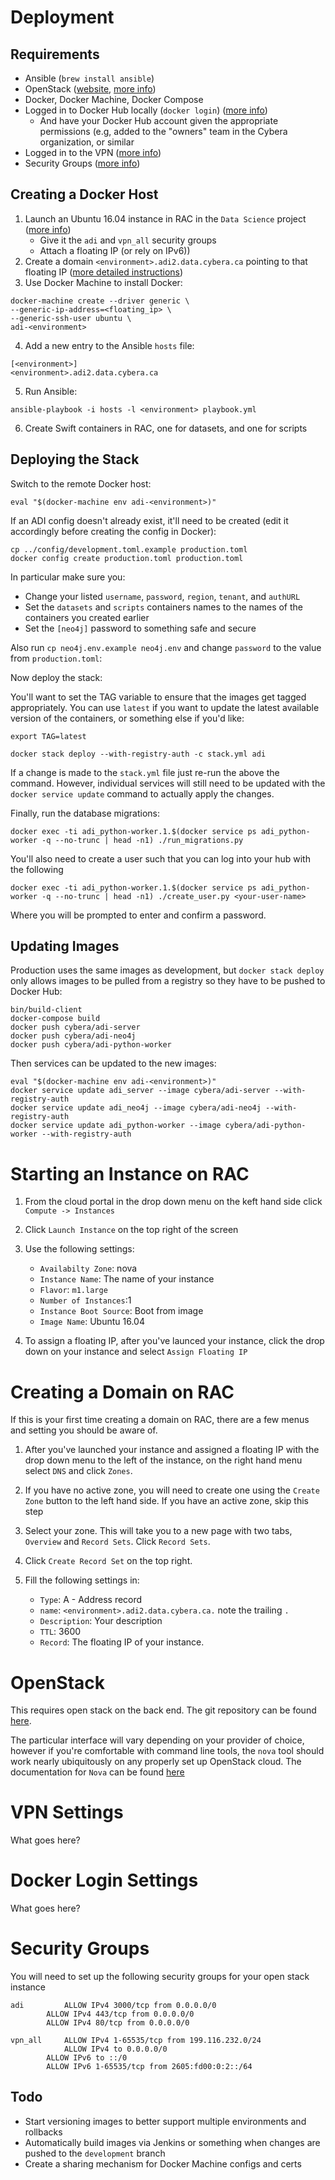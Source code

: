 # Deployment

## Requirements

* Ansible (`brew install ansible`)
* OpenStack ([website](http://www.openstack.org), [more info](#openstack))
* Docker, Docker Machine, Docker Compose
* Logged in to Docker Hub locally (`docker login`) ([more info](#docker))
  * And have your Docker Hub account given the appropriate permissions (e.g, added to the "owners" team in the Cybera organization, or similar
* Logged in to the VPN ([more info](#vpn))
* Security Groups ([more info](#security))

## Creating a Docker Host

1. Launch an Ubuntu 16.04 instance in RAC in the `Data Science` project ([more info](#instance))
	* Give it the `adi` and `vpn_all` security groups
	* Attach a floating IP (or rely on IPv6))
3. Create a domain `<environment>.adi2.data.cybera.ca` pointing to that floating IP ([more detailed instructions](#domain))
3. Use Docker Machine to install Docker:
```
docker-machine create --driver generic \
--generic-ip-address=<floating_ip> \
--generic-ssh-user ubuntu \
adi-<environment>
```
4. Add a new entry to the Ansible `hosts` file:
```
[<environment>]
<environment>.adi2.data.cybera.ca
```
5. Run Ansible:
```
ansible-playbook -i hosts -l <environment> playbook.yml
```

6. Create Swift containers in RAC, one for datasets, and one for scripts

## Deploying the Stack

Switch to the remote Docker host:

```
eval "$(docker-machine env adi-<environment>)"
```

If an ADI config doesn't already exist, it'll need to be created (edit it accordingly before creating the config in Docker):

```
cp ../config/development.toml.example production.toml
docker config create production.toml production.toml
```

In particular make sure you:
* Change your listed `username`, `password`, `region`, `tenant`, and `authURL`
* Set the `datasets` and `scripts` containers names to the names of the containers you created earlier
* Set the `[neo4j]` password to something safe and secure

Also run `cp neo4j.env.example neo4j.env` and change `password` to the value from `production.toml`:

Now deploy the stack:

You'll want to set the TAG variable to ensure that the images get tagged appropriately. You can use `latest` if you want to update the latest available version of the containers, or something else if you'd like:

```
export TAG=latest
```

```
docker stack deploy --with-registry-auth -c stack.yml adi
```

If a change is made to the `stack.yml` file just re-run the above the command. However, individual services will still need to be updated with the `docker service update` command to actually apply the changes.

Finally, run the database migrations:

```
docker exec -ti adi_python-worker.1.$(docker service ps adi_python-worker -q --no-trunc | head -n1) ./run_migrations.py
```

You'll also need to create a user such that you can log into your hub with the following 

```
docker exec -ti adi_python-worker.1.$(docker service ps adi_python-worker -q --no-trunc | head -n1) ./create_user.py <your-user-name>
```

Where you will be prompted to enter and confirm a password. 
## Updating Images

Production uses the same images as development, but `docker stack deploy` only allows images to be pulled from a registry so they have to be pushed to Docker Hub:

```
bin/build-client
docker-compose build
docker push cybera/adi-server
docker push cybera/adi-neo4j
docker push cybera/adi-python-worker
```

Then services can be updated to the new images:

```
eval "$(docker-machine env adi-<environment>)"
docker service update adi_server --image cybera/adi-server --with-registry-auth
docker service update adi_neo4j --image cybera/adi-neo4j --with-registry-auth
docker service update adi_python-worker --image cybera/adi-python-worker --with-registry-auth
```
# <a name="instance"></a>Starting an Instance on RAC

1. From the cloud portal in the drop down menu on the keft hand side click `Compute -> Instances` 
2. Click `Launch Instance` on the top right of the screen 
3. Use the following settings:
     * `Availabilty Zone`: nova
    * `Instance Name`: The name of your instance
    * `Flavor`: `m1.large`
    * `Number of Instances`:1
    * `Instance Boot Source`: Boot from image
    * `Image Name`: Ubuntu 16.04

4. To assign a floating IP, after you've launced your instance, click the drop down on your instance and select `Assign Floating IP`


# <a name="domain"></a>Creating a Domain on RAC 

If this is your first time creating a domain on RAC, there are a few menus and setting you should be aware of. 

1. After you've launched your instance and assigned a floating IP with the drop down menu to the left of the instance, on the right hand menu select `DNS` and click `Zones`. 

2. If you have no active zone, you will need to create one using the `Create Zone` button to the left hand side. If you have an active zone, skip this step

3. Select your zone. This will take you to a new page with two tabs, `Overview` and `Record Sets`. Click `Record Sets`. 

4. Click `Create Record Set` on the top right. 

5. Fill the following settings in:
     * `Type`: A - Address record
	 * `name`: `<environment>.adi2.data.cybera.ca.` note the trailing `.`
	 * `Description`: Your description
	 * `TTL`: 3600
	 * `Record`: The floating IP of your instance. 


# <a name="openstack"></a>OpenStack

This requires open stack on the back end. The git repository can be found [here](https://github.com/openstack/nova).

The particular interface will vary depending on your provider of choice, however if you're comfortable with command line tools, the `nova` tool should work nearly ubiquitously on any properly set up OpenStack cloud. The documentation for `Nova` can be found [here](https://docs.openstack.org/python-novaclient/latest/cli/nova.html#nova-usage)

# <a name="VPN"></a>VPN Settings
What goes here?

# <a name="docker"></a>Docker Login Settings

What goes here? 
# <a name="security"></a> Security Groups 
You will need to set up the following security groups for your open stack instance 


```
adi         ALLOW IPv4 3000/tcp from 0.0.0.0/0
	    ALLOW IPv4 443/tcp from 0.0.0.0/0
	    ALLOW IPv4 80/tcp from 0.0.0.0/0

vpn_all     ALLOW IPv4 1-65535/tcp from 199.116.232.0/24
            ALLOW IPv4 to 0.0.0.0/0
	    ALLOW IPv6 to ::/0
	    ALLOW IPv6 1-65535/tcp from 2605:fd00:0:2::/64
```
        
        

## Todo

* Start versioning images to better support multiple environments and rollbacks
* Automatically build images via Jenkins or something when changes are pushed to the `development` branch
* Create a sharing mechanism for Docker Machine configs and certs
